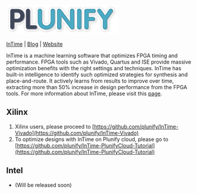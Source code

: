 ![alt text](images/Plunify_Logo_300.png)


[InTime](https://www.plunify.com/en/intime/) | [Blog](https://support.plunify.com/en/blog/) | [Website](https://www.plunify.com/)

InTime is a machine learning software that optimizes FPGA timing and performance. FPGA tools such as Vivado, Quartus and ISE provide massive optimization benefits with the right settings and techniques. InTime has built-in intelligence to identify such optimized strategies for synthesis and place-and-route. It actively learns from results to improve over time, extracting more than 50% increase in design performance from the FPGA tools. For more information about InTime, please visit this [page](https://www.plunify.com/en/intime/).

## Xilinx
1. Xilinx users, please proceed to [https://github.com/plunify/InTime-Vivado](https://github.com/plunify/InTime-Vivado)
2. To optimize designs with InTime on Plunify cloud, please go to [https://github.com/plunify/InTime-PlunifyCloud-Tutorial](https://github.com/plunify/InTime-PlunifyCloud-Tutorial)

## Intel
- (Will be released soon)

